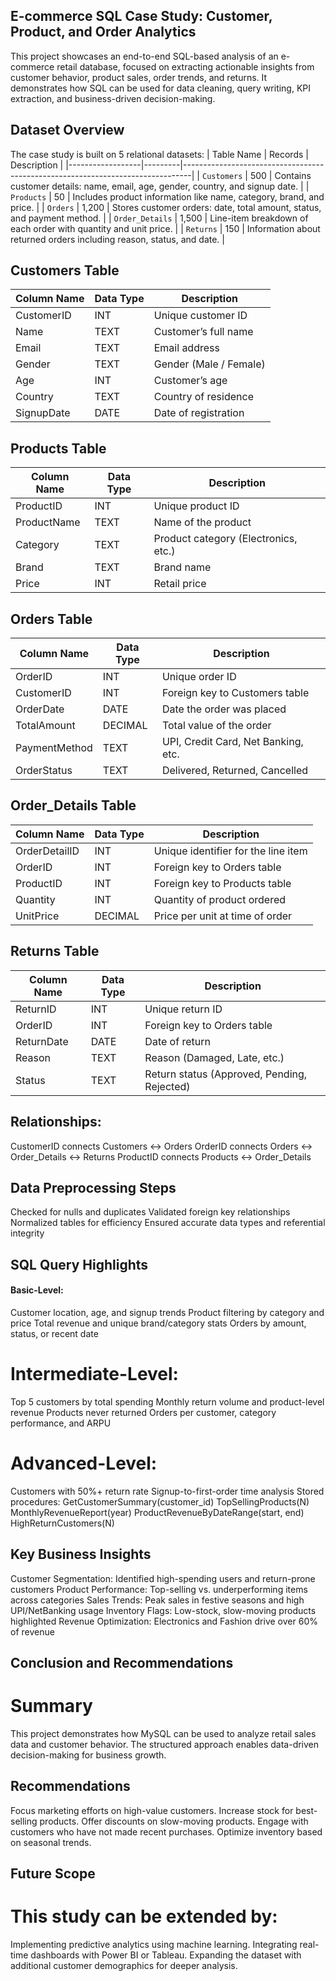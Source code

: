 ## E-commerce SQL Case Study: Customer, Product, and Order Analytics
  This project showcases an end-to-end SQL-based analysis of an e-commerce retail database, focused on extracting actionable insights from customer behavior, product sales, order trends, and returns. It demonstrates how SQL can be used for data cleaning, query writing, KPI extraction, and business-driven decision-making.

## Dataset Overview
The case study is built on 5 relational datasets:
| Table Name       | Records | Description                                                                    |
|------------------|---------|--------------------------------------------------------------------------------|
| `Customers`      | 500     | Contains customer details: name, email, age, gender, country, and signup date. |
| `Products`       | 50      | Includes product information like name, category, brand, and price.            |
| `Orders`         | 1,200   | Stores customer orders: date, total amount, status, and payment method.        |
| `Order_Details`  | 1,500   | Line-item breakdown of each order with quantity and unit price.                |
| `Returns`        | 150     | Information about returned orders including reason, status, and date.          |


## Customers Table

| Column Name | Data Type | Description                  |
|-------------|-----------|------------------------------|
| CustomerID  | INT       | Unique customer ID           |
| Name        | TEXT      | Customer’s full name         |
| Email       | TEXT      | Email address                |
| Gender      | TEXT      | Gender (Male / Female)       |
| Age         | INT       | Customer’s age               |
| Country     | TEXT      | Country of residence         |
| SignupDate  | DATE      | Date of registration         |

## Products Table

| Column Name  | Data Type | Description                        |
|--------------|-----------|------------------------------------|
| ProductID    | INT       | Unique product ID                  |
| ProductName  | TEXT      | Name of the product                |
| Category     | TEXT      | Product category (Electronics, etc.) |
| Brand        | TEXT      | Brand name                         |
| Price        | INT       | Retail price                       |


## Orders Table

| Column Name    | Data Type | Description                        |
|----------------|-----------|------------------------------------|
| OrderID        | INT       | Unique order ID                    |
| CustomerID     | INT       | Foreign key to Customers table     |
| OrderDate      | DATE      | Date the order was placed          |
| TotalAmount    | DECIMAL   | Total value of the order           |
| PaymentMethod  | TEXT      | UPI, Credit Card, Net Banking, etc.|
| OrderStatus    | TEXT      | Delivered, Returned, Cancelled     |

## Order_Details Table

| Column Name   | Data Type | Description                           |
|---------------|-----------|---------------------------------------|
| OrderDetailID | INT       | Unique identifier for the line item   |
| OrderID       | INT       | Foreign key to Orders table           |
| ProductID     | INT       | Foreign key to Products table         |
| Quantity      | INT       | Quantity of product ordered           |
| UnitPrice     | DECIMAL   | Price per unit at time of order       |

## Returns Table

| Column Name | Data Type | Description                                   |
|-------------|-----------|-----------------------------------------------|
| ReturnID    | INT       | Unique return ID                              |
| OrderID     | INT       | Foreign key to Orders table                   |
| ReturnDate  | DATE      | Date of return                                |
| Reason      | TEXT      | Reason (Damaged, Late, etc.)                  |
| Status      | TEXT      | Return status (Approved, Pending, Rejected)   |




## Relationships:

CustomerID connects Customers ↔ Orders
OrderID connects Orders ↔ Order_Details ↔ Returns
ProductID connects Products ↔ Order_Details

## Data Preprocessing Steps

Checked for nulls and duplicates
Validated foreign key relationships
Normalized tables for efficiency
Ensured accurate data types and referential integrity

## SQL Query Highlights

#### Basic-Level:
Customer location, age, and signup trends
Product filtering by category and price
Total revenue and unique brand/category stats
Orders by amount, status, or recent date

# Intermediate-Level:
Top 5 customers by total spending
Monthly return volume and product-level revenue
Products never returned
Orders per customer, category performance, and ARPU

# Advanced-Level:
Customers with 50%+ return rate
Signup-to-first-order time analysis
Stored procedures:
GetCustomerSummary(customer_id)
TopSellingProducts(N)
MonthlyRevenueReport(year)
ProductRevenueByDateRange(start, end)
HighReturnCustomers(N)

## Key Business Insights

Customer Segmentation: Identified high-spending users and return-prone customers
Product Performance: Top-selling vs. underperforming items across categories
Sales Trends: Peak sales in festive seasons and high UPI/NetBanking usage
Inventory Flags: Low-stock, slow-moving products highlighted
Revenue Optimization: Electronics and Fashion drive over 60% of revenue

## Conclusion and Recommendations
# Summary
This project demonstrates how MySQL can be used to analyze retail sales data and customer behavior. The structured approach enables data-driven decision-making for business growth.

## Recommendations
Focus marketing efforts on high-value customers.
Increase stock for best-selling products.
Offer discounts on slow-moving products.
Engage with customers who have not made recent purchases.
Optimize inventory based on seasonal trends.

## Future Scope
# This study can be extended by:
Implementing predictive analytics using machine learning.
Integrating real-time dashboards with Power BI or Tableau.
Expanding the dataset with additional customer demographics for deeper analysis.

